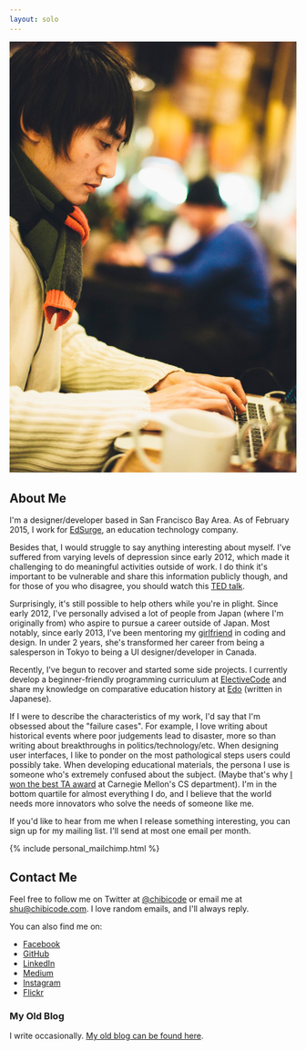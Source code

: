 ```yaml
---
layout: solo
---
```


<a href="/assets/images/shuuesugi.jpg"><img src="/assets/images/shuuesugi.jpg" alt="Shu Uesugi" class="profile-img"></a>

## About Me

I'm a designer/developer based in San Francisco Bay Area. As of February 2015, I work for [EdSurge](http://edsurge.com), an education technology company.

Besides that, I would struggle to say anything interesting about myself. I've suffered from varying levels of depression since early 2012, which made it challenging to do meaningful activities outside of work. I do think it's important to be vulnerable and share this information publicly though, and for those of you who disagree, you should watch this [TED talk](http://www.ted.com/talks/kevin_breel_confessions_of_a_depressed_comic).

Surprisingly, it's still possible to help others while you're in plight. Since early 2012, I've personally advised a lot of people from Japan (where I'm originally from) who aspire to pursue a career outside of Japan. Most notably, since early 2013, I've been mentoring my [girlfriend](http://ellekasai.com/) in coding and design. In under 2 years, she's transformed her career from being a salesperson in Tokyo to being a UI designer/developer in Canada.

Recently, I've begun to recover and started some side projects. I currently develop a beginner-friendly programming curriculum at [ElectiveCode](http://electivecode.com/) and share my knowledge on comparative education history at [Edo](http://edo.chibicode.com/) (written in Japanese).

If I were to describe the characteristics of my work, I'd say that I'm obsessed about the "failure cases". For example, I love writing about historical events where poor judgements lead to disaster, more so than writing about breakthroughs in politics/technology/etc. When designing user interfaces, I like to ponder on the most pathological steps users could possibly take. When developing educational materials, the persona I use is someone who's extremely confused about the subject. (Maybe that's why [I won the best TA award](https://www.cs.cmu.edu/~scsfacts/uesugi.html) at Carnegie Mellon's CS department). I'm in the bottom quartile for almost everything I do, and I believe that the world needs more innovators who solve the needs of someone like me.

If you'd like to hear from me when I release something interesting, you can sign up for my mailing list. I'll send at most one email per month.

{% include personal_mailchimp.html %}

## Contact Me

Feel free to follow me on Twitter at [@chibicode](http://twitter.com/chibicode) or email me at [shu@chibicode.com](mailto:shu@chibicode.com). I love random emails, and I'll always reply.

You can also find me on:

- [Facebook](http://facebook.com/shu)
- [GitHub](http://github.com/chibicode)
- [LinkedIn](http://linkedin.com/in/chibicode)
- [Medium](http://medium.com/@chibicode)
- [Instagram](http://instagram.com/chibicode)
- [Flickr](https://www.flickr.com/photos/chibicode/sets)

### My Old Blog

I write occasionally. [My old blog can be found here](http://chibicode.com/archive/).
